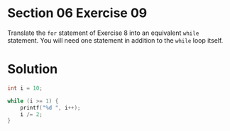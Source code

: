 # Section 06 Exercise 09

Translate the `for` statement of Exercise 8 into an equivalent `while` statement. You will need one statement in addition to the `while` loop itself.


# Solution

```c
int i = 10;

while (i >= 1) {
    printf("%d ", i++);
    i /= 2;
}
```

